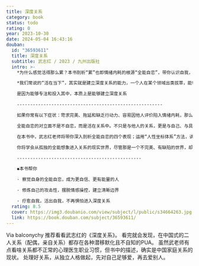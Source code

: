```yaml
---
title: 深度关系
category: book
status: todo
rating: 0
year: 2023-10-30
date: 2024-05-04 16:43:16
douban:
  id: "36593611"
  title: 深度关系
  subtitle: 武志红 / 2023 / 九州出版社
  intro: >-
    *为什么感觉活得那么累？本书剖析“累”也即情绪内耗的根源“全能自恋”，带你认识自我，找到活得松弛的方法

    *我们常说的“活在当下”，其实就是建立深度关系的能力，一个人在某个领域出类拔萃，能够缔结良好的人际关系，

    是因为能够专注和投入其中，本质上是能够建立深度关系

    -------------------------------------------------------

    如果你常有以下症状：苛求完美、拖延和缺乏行动力、容易因他人评价陷入情绪内耗，那么，你有可能处在自己都未察觉的全能自恋之中。

    全能自恋的对立面不是不自恋，而是活在关系中。不只是与他人的关系，更是与自己、与具体事物、与世界建立深度关系。这意味着持续的专注和投入；需要放下自恋想象，尊重事物本身以及他人的本来面貌。

    在本书中，武志红老师将带你深入剖析全能自恋的四个表现；运用“人性坐标体系”方法，讲解如何与他人建立平等、深度的关系，而非追求在权力上位的自恋；破除头脑对你的控制，发展出真正的自信。

    你将学会从孤独的全能想象进入关系的现实世界，尽管那是一个不完美、有缺陷的世界，却是真实、有情有义的世界，而和真实世界构建深度关系，是一种最根本的疗愈，也是我们幸福和创造力的源泉。

    -----------------------------------------------

    ◆本书帮你

    · 察觉自身的全能自恋，成为更自信、更有能量的人

    · 修炼自己的攻击性，摆脱情感操控，建立清晰边界

    · 疗愈自我，活出自我，不再惧怕进入深度关系
  rating: 8.5
  cover: https://img3.doubanio.com/view/subject/l/public/s34664263.jpg
  link: https://book.douban.com/subject/36593611/
---
```


Via balconychy 推荐看看武志红的《深度关系》。
看完就会发现，在中国式的二人关系（配偶，亲自关系）都存在各种潜移默化且不自知的PUA。
虽然武老师有点看啥关系都不正常的心理医生职业习惯，但书中的描述，确实是中国家庭关系的现状。
处理好关系，从独立人格做起，先对自己足够爱，再去爱别人。